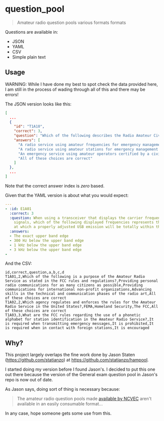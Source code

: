 # question_pool

> Amateur radio question pools various formats formats

Questions are available in:
* JSON
* YAML
* CSV
* Simple plain text

## Usage

WARNING: While I have done my best to spot check the data provided here,
I am still in the process of wading through all of this and there may
be errors!

The JSON version looks like this:

```json
[
  ...
  {
    "id": "T1A10",
    "correct": 3,
    "question": "Which of the following describes the Radio Amateur Civil Emergency Service (RACES)?",
    "answers": [
      "A radio service using amateur frequencies for emergency management or civil defense communications",
      "A radio service using amateur stations for emergency management or civil defense communications",
      "An emergency service using amateur operators certified by a civil defense organization as being enrolled in that organization",
      "All of these choices are correct"
    ]
  },
  ...
]
```
Note that the correct answer index is *zero* based.

Given that the YAML version is about what you would expect:

```yaml
---
- :id: E1A01
  :correct: 3
  :question: When using a transceiver that displays the carrier frequency of phone
    signals, which of the following displayed frequencies represents the highest frequency
    at which a properly adjusted USB emission will be totally within the band?
  :answers:
  - The exact upper band edge
  - 300 Hz below the upper band edge
  - 1 kHz below the upper band edge
  - 3 kHz below the upper band edge
-
```

And the CSV:

```
id,correct,question,a,b,c,d
T1A01,2,Which of the following is a purpose of the Amateur Radio Service as stated in the FCC rules and regulations?,Providing personal radio communications for as many citizens as possible,Providing communications for international non-profit organizations,Advancing skills in the technical and communication phases of the radio art,All of these choices are correct
T1A02,2,Which agency regulates and enforces the rules for the Amateur Radio Service in the United States?,FEMA,Homeland Security,The FCC,All of these choices are correct
T1A03,3,What are the FCC rules regarding the use of a phonetic alphabet for station identification in the Amateur Radio Service?,It is required when transmitting emergency messages,It is prohibited,It is required when in contact with foreign stations,It is encouraged
```

## Why?

This project largely overlaps the fine work done by Jason Staten (https://github.com/statianzo)
at https://github.com/statianzo/hampool.

I started doing my version before I found
Jason's. I decided to put this one out there because the version of the General exam question
pool in Jason's repo is now out of date.

As Jason says, doing sort of thing is necessary because:

> The amateur radio question pools made [available by NCVEC](http://www.ncvec.org/page.php?id=338) aren't available in an easily
> consumable format...

In any case, hope someone gets some use from this.

